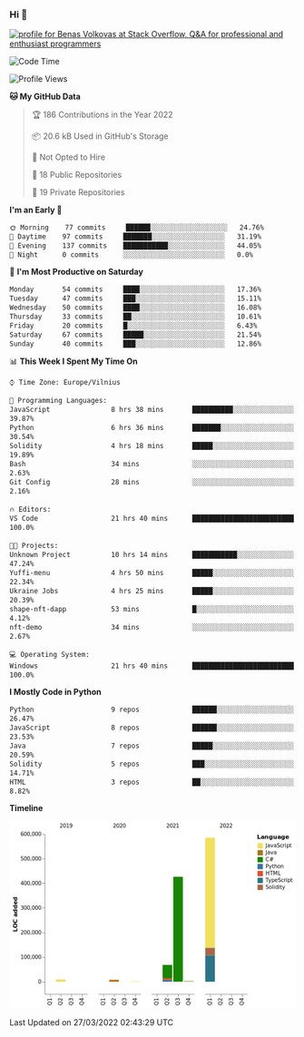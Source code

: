 ### Hi 👋
<a href="https://stackoverflow.com/users/14954249/benas-volkovas"><img src="https://stackoverflow.com/users/flair/14954249.png?theme=dark" width="208" height="58" alt="profile for Benas Volkovas at Stack Overflow, Q&amp;A for professional and enthusiast programmers" title="profile for Benas Volkovas at Stack Overflow, Q&amp;A for professional and enthusiast programmers"></a>

<!--START_SECTION:waka-->
![Code Time](http://img.shields.io/badge/Code%20Time-625%20hrs%2058%20mins-blue)

![Profile Views](http://img.shields.io/badge/Profile%20Views-0-blue)

**🐱 My GitHub Data** 

> 🏆 186 Contributions in the Year 2022
 > 
> 📦 20.6 kB Used in GitHub's Storage 
 > 
> 🚫 Not Opted to Hire
 > 
> 📜 18 Public Repositories 
 > 
> 🔑 19 Private Repositories  
 > 
**I'm an Early 🐤** 

```text
🌞 Morning    77 commits     ██████░░░░░░░░░░░░░░░░░░░   24.76% 
🌆 Daytime    97 commits     ███████░░░░░░░░░░░░░░░░░░   31.19% 
🌃 Evening    137 commits    ███████████░░░░░░░░░░░░░░   44.05% 
🌙 Night      0 commits      ░░░░░░░░░░░░░░░░░░░░░░░░░   0.0%

```
📅 **I'm Most Productive on Saturday** 

```text
Monday       54 commits     ████░░░░░░░░░░░░░░░░░░░░░   17.36% 
Tuesday      47 commits     ███░░░░░░░░░░░░░░░░░░░░░░   15.11% 
Wednesday    50 commits     ████░░░░░░░░░░░░░░░░░░░░░   16.08% 
Thursday     33 commits     ██░░░░░░░░░░░░░░░░░░░░░░░   10.61% 
Friday       20 commits     █░░░░░░░░░░░░░░░░░░░░░░░░   6.43% 
Saturday     67 commits     █████░░░░░░░░░░░░░░░░░░░░   21.54% 
Sunday       40 commits     ███░░░░░░░░░░░░░░░░░░░░░░   12.86%

```


📊 **This Week I Spent My Time On** 

```text
⌚︎ Time Zone: Europe/Vilnius

💬 Programming Languages: 
JavaScript               8 hrs 38 mins       ██████████░░░░░░░░░░░░░░░   39.87% 
Python                   6 hrs 36 mins       ███████░░░░░░░░░░░░░░░░░░   30.54% 
Solidity                 4 hrs 18 mins       █████░░░░░░░░░░░░░░░░░░░░   19.89% 
Bash                     34 mins             ░░░░░░░░░░░░░░░░░░░░░░░░░   2.63% 
Git Config               28 mins             ░░░░░░░░░░░░░░░░░░░░░░░░░   2.16%

🔥 Editors: 
VS Code                  21 hrs 40 mins      █████████████████████████   100.0%

🐱‍💻 Projects: 
Unknown Project          10 hrs 14 mins      ███████████░░░░░░░░░░░░░░   47.24% 
Yuffi-menu               4 hrs 50 mins       █████░░░░░░░░░░░░░░░░░░░░   22.34% 
Ukraine Jobs             4 hrs 25 mins       █████░░░░░░░░░░░░░░░░░░░░   20.39% 
shape-nft-dapp           53 mins             █░░░░░░░░░░░░░░░░░░░░░░░░   4.12% 
nft-demo                 34 mins             ░░░░░░░░░░░░░░░░░░░░░░░░░   2.67%

💻 Operating System: 
Windows                  21 hrs 40 mins      █████████████████████████   100.0%

```

**I Mostly Code in Python** 

```text
Python                   9 repos             ██████░░░░░░░░░░░░░░░░░░░   26.47% 
JavaScript               8 repos             ██████░░░░░░░░░░░░░░░░░░░   23.53% 
Java                     7 repos             █████░░░░░░░░░░░░░░░░░░░░   20.59% 
Solidity                 5 repos             ███░░░░░░░░░░░░░░░░░░░░░░   14.71% 
HTML                     3 repos             ██░░░░░░░░░░░░░░░░░░░░░░░   8.82%

```


**Timeline**

![Chart not found](https://raw.githubusercontent.com/BenasVolkovas/BenasVolkovas/main/charts/bar_graph.png) 


 Last Updated on 27/03/2022 02:43:29 UTC
<!--END_SECTION:waka-->
